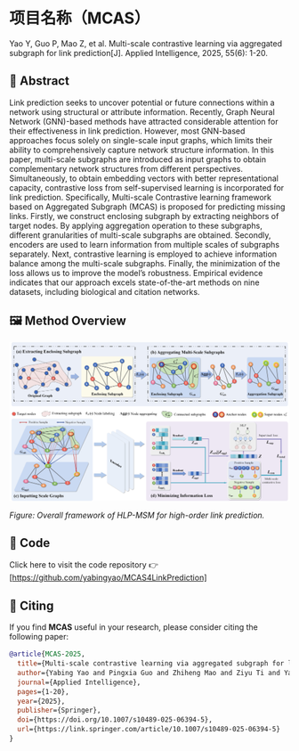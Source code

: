 # 项目名称（MCAS）

Yao Y, Guo P, Mao Z, et al. Multi-scale contrastive learning via aggregated subgraph for link prediction[J]. Applied Intelligence, 2025, 55(6): 1-20.


## 🧠 Abstract

Link prediction seeks to uncover potential or future connections within a network using structural or attribute information. Recently, Graph Neural Network (GNN)-based methods have attracted considerable attention for their effectiveness in link prediction. However, most GNN-based approaches focus solely on single-scale input graphs, which limits their ability to comprehensively capture network structure information. In this paper, multi-scale subgraphs are introduced as input graphs to obtain complementary network structures from different perspectives. Simultaneously, to obtain embedding vectors with better representational capacity, contrastive loss from self-supervised learning is incorporated for link prediction. Specifically, Multi-scale Contrastive learning framework based on Aggregated Subgraph (MCAS) is proposed for predicting missing links. Firstly, we construct enclosing subgraph by extracting neighbors of target nodes. By applying aggregation operation to these subgraphs, different granularities of multi-scale subgraphs are obtained. Secondly, encoders are used to learn information from multiple scales of subgraphs separately. Next, contrastive learning is employed to achieve information balance among the multi-scale subgraphs. Finally, the minimization of the loss allows us to improve the model’s robustness. Empirical evidence indicates that our approach excels state-of-the-art methods on nine datasets, including biological and citation networks.

## 🖼️ Method Overview

<p align="center">
  <img src="MCAS.jpg" alt="MSAC Framework" width="600"/>
</p>

*Figure: Overall framework of HLP-MSM for high-order link prediction.*
## 🔗 Code

Click here to visit the code repository 👉[https://github.com/yabingyao/MCAS4LinkPrediction]

## 📝 Citing

If you find **MCAS** useful in your research, please consider citing the following paper:

```bibtex
@article{MCAS-2025,
  title={Multi-scale contrastive learning via aggregated subgraph for link prediction},
  author={Yabing Yao and Pingxia Guo and Zhiheng Mao and Ziyu Ti and Yangyang He and Fuzhong Nian and Ruisheng Zhang and Ning Ma},
  journal={Applied Intelligence},
  pages={1-20},
  year={2025},
  publisher={Springer},
  doi={https://doi.org/10.1007/s10489-025-06394-5},
  url={https://link.springer.com/article/10.1007/s10489-025-06394-5}
}
